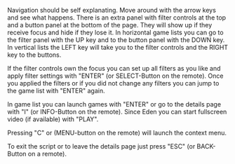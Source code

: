 Navigation should be self explanating. Move around with the arrow keys and see what happens. There is an extra panel with filter controls at the top and a button panel at the bottom of the page. They will show up if they receive focus and hide if they lose it. In horizontal game lists you can go to the filter panel with the UP key and to the button panel with the DOWN key. In vertical lists the LEFT key will take you to the filter controls and the RIGHT key to the buttons.

If the filter controls own the focus you can set up all filters as you like and apply filter settings with "ENTER" (or SELECT-Button on the remote). Once you applied the filters or if you did not change any filters you can jump to the game list with "ENTER" again.

In game list you can launch games with "ENTER" or go to the details page with "I" (or INFO-Button on the remote). Since Eden you can start fullscreen video (if available) with "PLAY".

Pressing "C" or (MENU-button on the remote) will launch the context menu.

To exit the script or to leave the details page just press "ESC" (or BACK-Button on a remote).